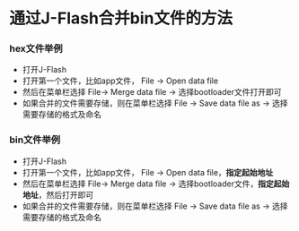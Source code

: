 # 通过J-Flash合并bin文件的方法

### hex文件举例
* 打开J-Flash
* 打开第一个文件，比如app文件， File -> Open data file
* 然后在菜单栏选择 File-> Merge data file -> 选择bootloader文件打开即可
* 如果合并的文件需要存储，则在菜单栏选择 File -> Save data file as -> 选择需要存储的格式及命名

### bin文件举例
* 打开J-Flash
* 打开第一个文件，比如app文件， File -> Open data file，**指定起始地址**
* 然后在菜单栏选择 File-> Merge data file -> 选择bootloader文件，**指定起始地址**，然后打开即可
* 如果合并的文件需要存储，则在菜单栏选择 File -> Save data file as -> 选择需要存储的格式及命名
